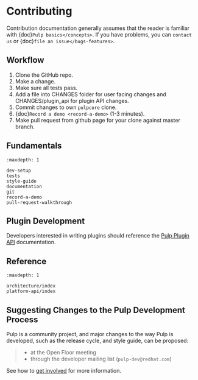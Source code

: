 # Contributing

Contribution documentation generally assumes that the reader is familiar with
{doc}`Pulp basics</concepts>`. If you have problems, you can `contact us`
or {doc}`file an issue</bugs-features>`.

## Workflow

1. Clone the GitHub repo.
2. Make a change.
3. Make sure all tests pass.
4. Add a file into CHANGES folder for user facing changes and CHANGES/plugin_api for plugin API
   changes.
5. Commit changes to own `pulpcore` clone.
6. {doc}`Record a demo <record-a-demo>` (1-3 minutes).
7. Make pull request from github page for your clone against master branch.

## Fundamentals

```{toctree}
:maxdepth: 1

dev-setup
tests
style-guide
documentation
git
record-a-demo
pull-request-walkthrough
```

## Plugin Development

Developers interested in writing plugins should reference the [Pulp Plugin API](../plugins/index.html) documentation.

## Reference

```{toctree}
:maxdepth: 1

architecture/index
platform-api/index
```

## Suggesting Changes to the Pulp Development Process

Pulp is a community project, and major changes to the way Pulp is developed, such as the release
cycle, and style guide, can be proposed:

> - at the Open Floor meeting
> - through the developer mailing list (`pulp-dev@redhat.com`)

See how to [get involved](https://pulpproject.org/get_involved/) for more information.
